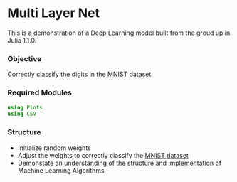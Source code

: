 # Multi Layer Net
This is a demonstration of a Deep Learning model built from the groud up in Julia 1.1.0.
### Objective
Correctly classify the digits in the [MNIST dataset](http://yann.lecun.com/exdb/mnist/)
### Required Modules
```julia
using Plots
using CSV
```
### Structure
* Initialize random weights
* Adjust the weights to correctly classify the [MNIST dataset](http://yann.lecun.com/exdb/mnist/)
* Demonstate an understanding of the structure and implementation of Machine Learning Algorithms

